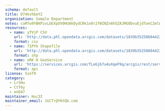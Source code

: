 ```yaml
---
schema: default
title: D74kvhbeY2 
organization: Sample Department 
notes: caM7w9YBKPzvLbEXpOV0HUAkDydCRk1o0r2fWINZn6h5ZAJMG8DvuEjdTwnC2mlWeQc 3BySiVRgtQKSm1GUxsqfJeFYXIu3a qs 
resources:
  - name: yTVjP CSV
    url: 'http://data.phl.opendata.arcgis.com/datasets/1839b35258604422b0b520cbb668df0d_0.csv'
    format: csv
  - name: 71PYk Shapefile
    url: 'http://data.phl.opendata.arcgis.com/datasets/1839b35258604422b0b520cbb668df0d_0.zip'
    format: shp
  - name: eRK H GeoService
    url: 'https://services.arcgis.com/fLeGjb7u4uXqeF9q/arcgis/rest/services/Air_Monitoring_Stations/FeatureServer/0/query'
    format: api
license: 5zeT9 
category:
  - LrSHu 
  - CtT6y 
  - enD47 
maintainer: Huc3I  
maintainer_email: 1GCTr@Y6tQb.com
---
```

